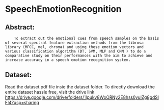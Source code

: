 # SpeechEmotionRecognition
## Abstract: 
        To extract out the emotional cues from speech samples on the basis of several spectral feature extraction methods from the librosa library (MFCC, mel, chroma) and using these emotion vectors and various classification algorithm (DT, SVM, MLP and CNN ) to do a comparative study on their performances with the aim to achieve and increase accuracy in a speech emotion recognition system.

## Dataset:
Read the dataset.pdf file insie the dataset folder. To directly download the entire dataset hassle free, visit the drive link https://drive.google.com/drive/folders/1Ipukv8WxORNy2E8hss0yuIZg8gdSlFl4?usp=sharing 
